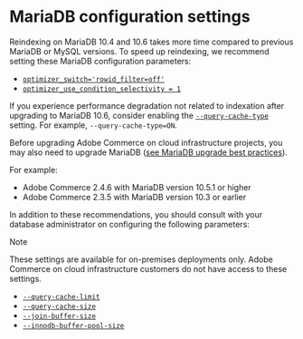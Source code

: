 # MariaDB configuration settings

Reindexing on MariaDB 10.4 and 10.6 takes more time compared to previous MariaDB or MySQL versions. To speed up reindexing, we recommend setting these MariaDB configuration parameters:

*  [`optimizer_switch='rowid_filter=off'`](https://mariadb.com/kb/en/optimizer-switch/)
*  [`optimizer_use_condition_selectivity = 1`](https://mariadb.com/products/skysql/docs/reference/es/system-variables/optimizer_use_condition_selectivity/)

If you experience performance degradation not related to indexation after upgrading to MariaDB 10.6, consider enabling the [`--query-cache-type`](https://mariadb.com/kb/en/server-system-variables/#query_cache_type) setting. For example, `--query-cache-type=ON`.

Before upgrading Adobe Commerce on cloud infrastructure projects, you may also need to upgrade MariaDB ([see MariaDB upgrade best practices](../implementation-playbook/best-practices/maintenance/mariadb-upgrade.md)).

For example:

*  Adobe Commerce 2.4.6 with MariaDB version 10.5.1 or higher
*  Adobe Commerce 2.3.5 with MariaDB version 10.3 or earlier

In addition to these recommendations, you should consult with your database administrator on configuring the following parameters:

>[!NOTE]
>
>These settings are available for on-premises deployments only. Adobe Commerce on cloud infrastructure customers do not have access to these settings.

*  [`--query-cache-limit`](https://mariadb.com/kb/en/server-system-variables/#query_cache_limit)
*  [`--query-cache-size`](https://mariadb.com/kb/en/server-system-variables/#query_cache_size)
*  [`--join-buffer-size`](https://mariadb.com/kb/en/server-system-variables/#join_buffer_size)
*  [`--innodb-buffer-pool-size`](https://mariadb.com/kb/en/innodb-buffer-pool/#innodb_buffer_pool_size)
